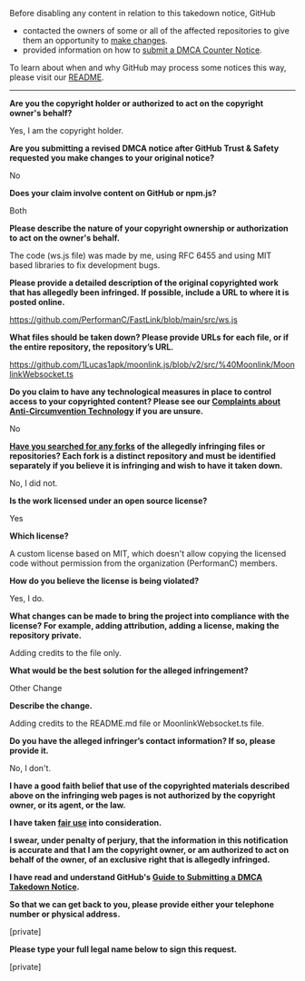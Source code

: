 Before disabling any content in relation to this takedown notice, GitHub
- contacted the owners of some or all of the affected repositories to give them an opportunity to [make changes](https://docs.github.com/en/github/site-policy/dmca-takedown-policy#a-how-does-this-actually-work).
- provided information on how to [submit a DMCA Counter Notice](https://docs.github.com/en/articles/guide-to-submitting-a-dmca-counter-notice).

To learn about when and why GitHub may process some notices this way, please visit our [README](https://github.com/github/dmca/blob/master/README.md#anatomy-of-a-takedown-notice).

---

**Are you the copyright holder or authorized to act on the copyright owner's behalf?**

Yes, I am the copyright holder.

**Are you submitting a revised DMCA notice after GitHub Trust & Safety requested you make changes to your original notice?**

No

**Does your claim involve content on GitHub or npm.js?**

Both

**Please describe the nature of your copyright ownership or authorization to act on the owner's behalf.**

The code (ws.js file) was made by me, using RFC 6455 and using MIT based libraries to fix development bugs.

**Please provide a detailed description of the original copyrighted work that has allegedly been infringed. If possible, include a URL to where it is posted online.**

https://github.com/PerformanC/FastLink/blob/main/src/ws.js

**What files should be taken down? Please provide URLs for each file, or if the entire repository, the repository’s URL.**

https://github.com/1Lucas1apk/moonlink.js/blob/v2/src/%40Moonlink/MoonlinkWebsocket.ts

**Do you claim to have any technological measures in place to control access to your copyrighted content? Please see our <a href="https://docs.github.com/articles/guide-to-submitting-a-dmca-takedown-notice#complaints-about-anti-circumvention-technology">Complaints about Anti-Circumvention Technology</a> if you are unsure.**

No

**<a href="https://docs.github.com/articles/dmca-takedown-policy#b-what-about-forks-or-whats-a-fork">Have you searched for any forks</a> of the allegedly infringing files or repositories? Each fork is a distinct repository and must be identified separately if you believe it is infringing and wish to have it taken down.**

No, I did not.

**Is the work licensed under an open source license?**

Yes

**Which license?**

A custom license based on MIT, which doesn't allow copying the licensed code without permission from the organization (PerformanC) members.

**How do you believe the license is being violated?**

Yes, I do.

**What changes can be made to bring the project into compliance with the license? For example, adding attribution, adding a license, making the repository private.**

Adding credits to the file only.

**What would be the best solution for the alleged infringement?**

Other Change

**Describe the change.**

Adding credits to the README.md file or MoonlinkWebsocket.ts file.

**Do you have the alleged infringer’s contact information? If so, please provide it.**

No, I don't.

**I have a good faith belief that use of the copyrighted materials described above on the infringing web pages is not authorized by the copyright owner, or its agent, or the law.**

**I have taken <a href="https://www.lumendatabase.org/topics/22">fair use</a> into consideration.**

**I swear, under penalty of perjury, that the information in this notification is accurate and that I am the copyright owner, or am authorized to act on behalf of the owner, of an exclusive right that is allegedly infringed.**

**I have read and understand GitHub's <a href="https://docs.github.com/articles/guide-to-submitting-a-dmca-takedown-notice/">Guide to Submitting a DMCA Takedown Notice</a>.**

**So that we can get back to you, please provide either your telephone number or physical address.**

[private]

**Please type your full legal name below to sign this request.**

[private]
